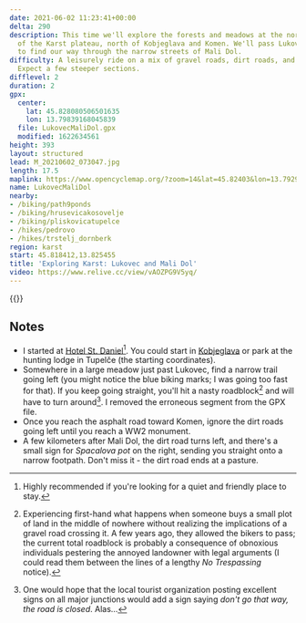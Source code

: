 ```yaml
---
date: 2021-06-02 11:23:41+00:00
delta: 290
description: This time we'll explore the forests and meadows at the northern edge
  of the Karst plateau, north of Kobjeglava and Komen. We'll pass Lukovec and try
  to find our way through the narrow streets of Mali Dol.
difficulty: A leisurely ride on a mix of gravel roads, dirt roads, and single-tracks.
  Expect a few steeper sections.
difflevel: 2
duration: 2
gpx:
  center:
    lat: 45.828080506501635
    lon: 13.79839168045839
  file: LukovecMaliDol.gpx
  modified: 1622634561
height: 393
layout: structured
lead: M_20210602_073047.jpg
length: 17.5
maplink: https://www.opencyclemap.org/?zoom=14&lat=45.82403&lon=13.79297&layers=B0000
name: LukovecMaliDol
nearby:
- /biking/path9ponds
- /biking/hrusevicakosovelje
- /biking/pliskovicatupelce
- /hikes/pedrovo
- /hikes/trstelj_dornberk
region: karst
start: 45.818412,13.825455
title: 'Exploring Karst: Lukovec and Mali Dol'
video: https://www.relive.cc/view/vAOZPG9V5yq/
---
```

{{<hike-details description="yes">}}

## Notes

* I started at [Hotel St. Daniel](https://www.stdaniel.si/en/)[^1]. You could start in [Kobjeglava](../path9ponds) or park at the hunting lodge in Tupelče (the starting coordinates).
* Somewhere in a large meadow just past Lukovec, find a narrow trail going left (you might notice the blue biking marks; I was going too fast for that). If you keep going straight, you'll hit a nasty roadblock[^2] and will have to turn around[^3]. I removed the erroneous segment from the GPX file.
* Once you reach the asphalt road toward Komen, ignore the dirt roads going left until you reach a WW2 monument.
* A few kilometers after Mali Dol, the dirt road turns left, and there's a small sign for *Spacalova pot* on the right, sending you straight onto a narrow footpath. Don't miss it - the dirt road ends at a pasture.

[^1]: Highly recommended if you're looking for a quiet and friendly place to stay.

[^2]: Experiencing first-hand what happens when someone buys a small plot of land in the middle of nowhere without realizing the implications of a gravel road crossing it. A few years ago, they allowed the bikers to pass; the current total roadblock is probably a consequence of obnoxious individuals pestering the annoyed landowner with legal arguments (I could read them between the lines of a lengthy _No Trespassing_ notice).

[^3]: One would hope that the local tourist organization posting excellent signs on all major junctions would add a sign saying _don't go that way, the road is closed_. Alas...
